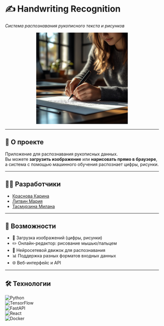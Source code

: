 # ✍️ Handwriting Recognition  
_Система распознавания рукописного текста и рисунков_

<p align="center">
  <img src="66fe5369a9811f0843cb68d2e1cd5ec_1.jpeg" width="300">
</p>


---

## 📖 О проекте
Приложение для распознавания рукописных данных.  
Вы можете **загрузить изображение** или **нарисовать прямо в браузере**,  
а система с помощью машинного обучения распознает цифры, рисунки.

---
## 👨‍💻 Разработчики

- [Краснова Карина](https://github.com/KarinaKrasnova19)
- [Литвин Мария](https://github.com/Mariitvin)
- [Тасмурзина Милана](https://github.com/MilanaT21)
---
## 🚀 Возможности
- 📂 Загрузка изображений (цифры, рисунки)  
- ✏️ Онлайн-редактор: рисование мышью/пальцем  
- 🧠 Нейросетевой движок для распознавания  
- 📊 Поддержка разных форматов входных данных  
- 🌐 Веб-интерфейс и API  

---

## 🛠 Технологии
![Python](https://img.shields.io/badge/Python-3.10-blue?logo=python)  
![TensorFlow](https://img.shields.io/badge/TensorFlow-ML-orange?logo=tensorflow)  
![FastAPI](https://img.shields.io/badge/FastAPI-Backend-green?logo=fastapi)  
![React](https://img.shields.io/badge/React-Frontend-61DAFB?logo=react)  
![Docker](https://img.shields.io/badge/Docker-Deploy-blue?logo=docker)  




